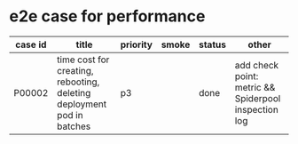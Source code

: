 # e2e case for performance

| case id | title                                                                                                                   | priority | smoke | status |                            other                     |
|---------|-------------------------------------------------------------------------------------------------------------------------|----------|-------|--------|------------------------------------------------------|
| P00002  | time cost for creating, rebooting, deleting deployment pod in batches                                                   | p3       |       | done   | add check point: metric && Spiderpool inspection log |
